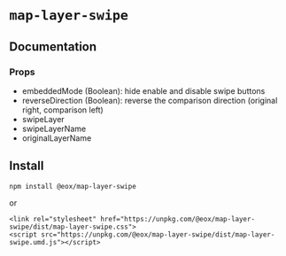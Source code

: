 # `map-layer-swipe`

## Documentation
### Props
- embeddedMode (Boolean): hide enable and disable swipe buttons
- reverseDirection (Boolean): reverse the comparison direction (original right, comparison left)
- swipeLayer
- swipeLayerName
- originalLayerName

## Install

```
npm install @eox/map-layer-swipe
```
or
```
<link rel="stylesheet" href="https://unpkg.com/@eox/map-layer-swipe/dist/map-layer-swipe.css">
<script src="https://unpkg.com/@eox/map-layer-swipe/dist/map-layer-swipe.umd.js"></script>
```
